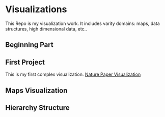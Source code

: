 # Visualizations
This Repo is my visualization work. It includes varity domains: maps, data structures, high dimensional data, etc..
## Beginning Part

## First Project
This is my first complex visualization. 
[Nature Paper Visualization](https://wangku.github.io/Visualizations/1st%20project/test_new.html)

## Maps Visualization

## Hierarchy Structure
